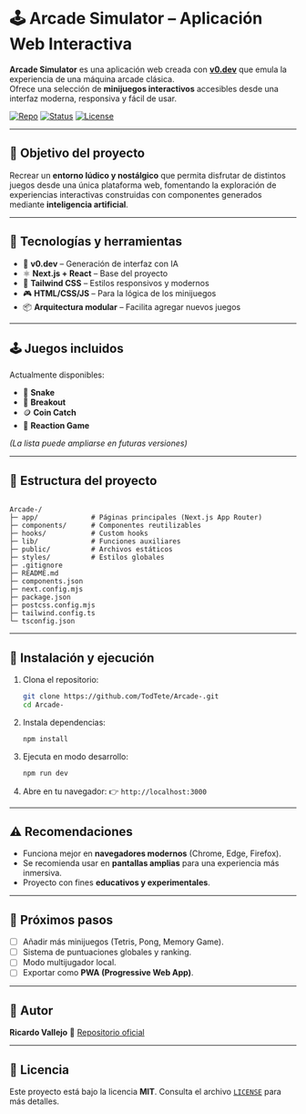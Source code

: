 # 🕹️ Arcade Simulator – Aplicación Web Interactiva

**Arcade Simulator** es una aplicación web creada con **[v0.dev](https://v0.dev)** que emula la experiencia de una máquina arcade clásica.  
Ofrece una selección de **minijuegos interactivos** accesibles desde una interfaz moderna, responsiva y fácil de usar.

[![Repo](https://img.shields.io/badge/GitHub-TodTete-blue?logo=github)](https://github.com/TodTete/Arcade-)
[![Status](https://img.shields.io/badge/status-en%20desarrollo-orange)](#estado)
[![License](https://img.shields.io/badge/license-MIT-green)](LICENSE)

---

## 🎯 Objetivo del proyecto

Recrear un **entorno lúdico y nostálgico** que permita disfrutar de distintos juegos desde una única plataforma web, fomentando la exploración de experiencias interactivas construidas con componentes generados mediante **inteligencia artificial**.

---

## 🧱 Tecnologías y herramientas

- 🧠 **v0.dev** – Generación de interfaz con IA  
- ⚛️ **Next.js + React** – Base del proyecto  
- 🎨 **Tailwind CSS** – Estilos responsivos y modernos  
- 🎮 **HTML/CSS/JS** – Para la lógica de los minijuegos  
- 📦 **Arquitectura modular** – Facilita agregar nuevos juegos  

---

## 🕹️ Juegos incluidos

Actualmente disponibles:

- 🐍 **Snake**  
- 🧱 **Breakout**  
- 🪙 **Coin Catch**  
- 🎯 **Reaction Game**  

*(La lista puede ampliarse en futuras versiones)*

---

## 📂 Estructura del proyecto

```

Arcade-/
├─ app/             # Páginas principales (Next.js App Router)
├─ components/      # Componentes reutilizables
├─ hooks/           # Custom hooks
├─ lib/             # Funciones auxiliares
├─ public/          # Archivos estáticos
├─ styles/          # Estilos globales
├─ .gitignore
├─ README.md
├─ components.json
├─ next.config.mjs
├─ package.json
├─ postcss.config.mjs
├─ tailwind.config.ts
└─ tsconfig.json

````

---

## 🚀 Instalación y ejecución

1. Clona el repositorio:
   ```bash
   git clone https://github.com/TodTete/Arcade-.git
   cd Arcade-

2. Instala dependencias:

   ```bash
   npm install
   ```
3. Ejecuta en modo desarrollo:

   ```bash
   npm run dev
   ```
4. Abre en tu navegador:
   👉 `http://localhost:3000`

---

## ⚠️ Recomendaciones

* Funciona mejor en **navegadores modernos** (Chrome, Edge, Firefox).
* Se recomienda usar en **pantallas amplias** para una experiencia más inmersiva.
* Proyecto con fines **educativos y experimentales**.

---

## 🔮 Próximos pasos

* [ ] Añadir más minijuegos (Tetris, Pong, Memory Game).
* [ ] Sistema de puntuaciones globales y ranking.
* [ ] Modo multijugador local.
* [ ] Exportar como **PWA (Progressive Web App)**.

---

## 👤 Autor

**Ricardo Vallejo**
🔗 [Repositorio oficial](https://github.com/TodTete/Arcade-)

---

## 📜 Licencia

Este proyecto está bajo la licencia **MIT**.
Consulta el archivo [`LICENSE`](LICENSE) para más detalles.
